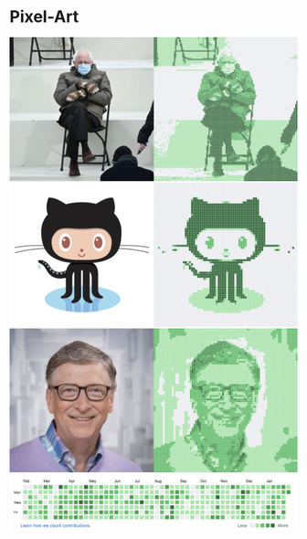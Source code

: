# Pixel-Art

![image1](img/example1.png)
![image2](img/example2.png)
![image3](img/example3.png)
![image4](img/example4.png)

